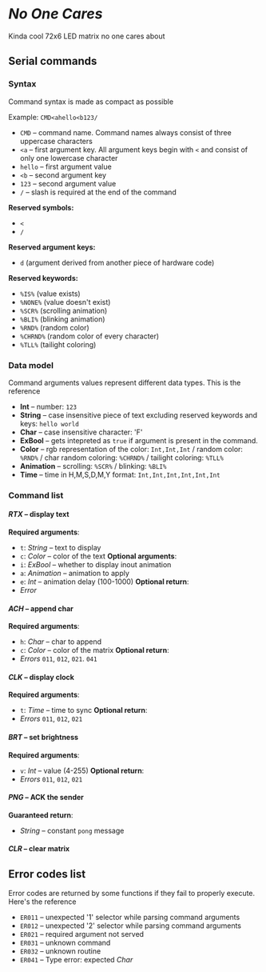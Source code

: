 #  *No One Cares*
Kinda cool 72x6 LED matrix no one cares about

## Serial commands
### Syntax
Command syntax is made as compact as possible

Example: `CMD<ahello<b123/`
- `CMD` – command name. Command names always consist of three uppercase characters
- `<a` – first argument key. All argument keys begin with `<` and consist of only one lowercase character
- `hello` – first argument value
- `<b` – second argument key
- `123` – second argument value
- `/` – slash is required at the end of the command

**Reserved symbols:** 
- `<`
- `/`

**Reserved argument keys:** 
- `d` (argument derived from another piece of hardware code)

**Reserved keywords:**
- `%IS%` (value exists)
- `%NONE%` (value doesn't exist)
- `%SCR%` (scrolling animation)
- `%BLI%` (blinking animation)
- `%RND%` (random color)
- `%CHRND%` (random color of every character)
- `%TLL%` (tailight coloring)

### Data model
Command arguments values represent different data types. This is the reference

- **Int** – number: `123`
- **String** – case insensitive piece of text excluding reserved keywords and keys: `hello world`
- **Char** – case insensitive character: 'F'
- **ExBool** – gets intepreted as `true` if argument is present in the command.
- **Color** – rgb representation of the color: `Int,Int,Int` / random color: `%RND%` / char random coloring: `%CHRND%` / tailight coloring: `%TLL%`
- **Animation** – scrolling: `%SCR%` / blinking: `%BLI%`
- **Time** – time in H,M,S,D,M,Y format: `Int,Int,Int,Int,Int,Int`

### Command list
#### *RTX* – display text
**Required arguments**:
- `t`: *String* – text to display
- `c`: *Color* – color of the text
**Optional arguments**:
- `i`: *ExBool* – whether to display inout animation
- `a`: *Animation* – animation to apply
- `e`: *Int* – animation delay (100-1000)
**Optional return**:
- *Error*

#### *ACH* – append char
**Required arguments**:
- `h`: *Char* – char to append
- `c`: *Color* – color of the matrix
**Optional return**:
- *Errors* `011`, `012`, `021`. `041`

#### *CLK* – display clock
**Required arguments**:
- `t`: *Time* – time to sync
**Optional return**:
- *Errors* `011`, `012`, `021`

#### *BRT* – set brightness
**Required arguments**:
- `v`: *Int* – value (4-255)
**Optional return**:
- *Errors* `011`, `012`, `021`

#### *PNG* – ACK the sender
**Guaranteed return**:
- *String* – constant `pong` message

#### *CLR* – clear matrix

## Error codes list
Error codes are returned by some functions if they fail to properly execute. Here's the reference
- `ER011` – unexpected '1' selector while parsing command arguments
- `ER012` – unexpected '2' selector while parsing command arguments
- `ER021` – required argument not served
- `ER031` – unknown command
- `ER032` – unknown routine
- `ER041` – Type error: expected *Char*
